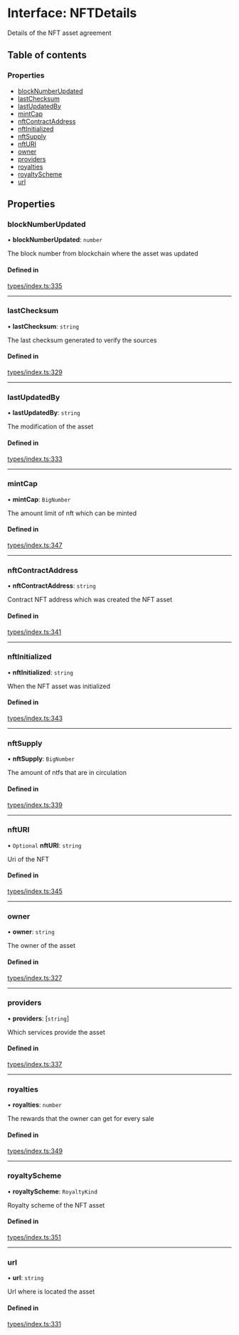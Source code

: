 # Interface: NFTDetails

Details of the NFT asset agreement

## Table of contents

### Properties

- [blockNumberUpdated](NFTDetails.md#blocknumberupdated)
- [lastChecksum](NFTDetails.md#lastchecksum)
- [lastUpdatedBy](NFTDetails.md#lastupdatedby)
- [mintCap](NFTDetails.md#mintcap)
- [nftContractAddress](NFTDetails.md#nftcontractaddress)
- [nftInitialized](NFTDetails.md#nftinitialized)
- [nftSupply](NFTDetails.md#nftsupply)
- [nftURI](NFTDetails.md#nfturi)
- [owner](NFTDetails.md#owner)
- [providers](NFTDetails.md#providers)
- [royalties](NFTDetails.md#royalties)
- [royaltyScheme](NFTDetails.md#royaltyscheme)
- [url](NFTDetails.md#url)

## Properties

### blockNumberUpdated

• **blockNumberUpdated**: `number`

The block number from blockchain where the asset was updated

#### Defined in

[types/index.ts:335](https://github.com/nevermined-io/react-components/blob/f4befd5/catalog/src/types/index.ts#L335)

___

### lastChecksum

• **lastChecksum**: `string`

The last checksum generated to verify the sources

#### Defined in

[types/index.ts:329](https://github.com/nevermined-io/react-components/blob/f4befd5/catalog/src/types/index.ts#L329)

___

### lastUpdatedBy

• **lastUpdatedBy**: `string`

The modification of the asset

#### Defined in

[types/index.ts:333](https://github.com/nevermined-io/react-components/blob/f4befd5/catalog/src/types/index.ts#L333)

___

### mintCap

• **mintCap**: `BigNumber`

The amount limit of nft which can be minted

#### Defined in

[types/index.ts:347](https://github.com/nevermined-io/react-components/blob/f4befd5/catalog/src/types/index.ts#L347)

___

### nftContractAddress

• **nftContractAddress**: `string`

Contract NFT address which was created the NFT asset

#### Defined in

[types/index.ts:341](https://github.com/nevermined-io/react-components/blob/f4befd5/catalog/src/types/index.ts#L341)

___

### nftInitialized

• **nftInitialized**: `string`

When the NFT asset was initialized

#### Defined in

[types/index.ts:343](https://github.com/nevermined-io/react-components/blob/f4befd5/catalog/src/types/index.ts#L343)

___

### nftSupply

• **nftSupply**: `BigNumber`

The amount of ntfs that are in circulation

#### Defined in

[types/index.ts:339](https://github.com/nevermined-io/react-components/blob/f4befd5/catalog/src/types/index.ts#L339)

___

### nftURI

• `Optional` **nftURI**: `string`

Uri of the NFT

#### Defined in

[types/index.ts:345](https://github.com/nevermined-io/react-components/blob/f4befd5/catalog/src/types/index.ts#L345)

___

### owner

• **owner**: `string`

The owner of the asset

#### Defined in

[types/index.ts:327](https://github.com/nevermined-io/react-components/blob/f4befd5/catalog/src/types/index.ts#L327)

___

### providers

• **providers**: [`string`]

Which services provide the asset

#### Defined in

[types/index.ts:337](https://github.com/nevermined-io/react-components/blob/f4befd5/catalog/src/types/index.ts#L337)

___

### royalties

• **royalties**: `number`

The rewards that the owner can get for every sale

#### Defined in

[types/index.ts:349](https://github.com/nevermined-io/react-components/blob/f4befd5/catalog/src/types/index.ts#L349)

___

### royaltyScheme

• **royaltyScheme**: `RoyaltyKind`

Royalty scheme of the NFT asset

#### Defined in

[types/index.ts:351](https://github.com/nevermined-io/react-components/blob/f4befd5/catalog/src/types/index.ts#L351)

___

### url

• **url**: `string`

Url where is located the asset

#### Defined in

[types/index.ts:331](https://github.com/nevermined-io/react-components/blob/f4befd5/catalog/src/types/index.ts#L331)
